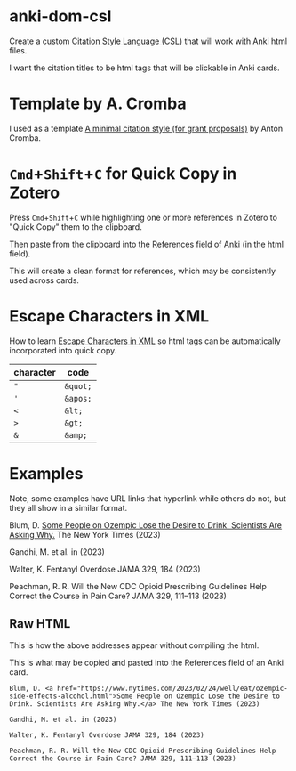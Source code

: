 # anki-dom-csl

Create a custom [Citation Style Language (CSL)](https://citationstyles.org/) that will work with Anki html files.

I want the citation titles to be html <a> tags that will be clickable in Anki cards.

# Template by A. Cromba

I used as a template [A minimal citation style (for grant proposals)](https://anton.cromba.ch/2016/02/07/a-minimal-citation-stylefor-grant-proposals/) by Anton Cromba.

# `Cmd`+`Shift`+`C` for Quick Copy in Zotero

Press `Cmd`+`Shift`+`C` while highlighting one or more references in Zotero to "Quick Copy" them to the clipboard.

Then paste from the clipboard into the References field of Anki (in the html field).

This will create a clean format for references, which may be consistently used across cards.

# Escape Characters in XML

How to learn [Escape Characters in XML](https://stackoverflow.com/questions/1091945/what-characters-do-i-need-to-escape-in-xml-documents) so html tags can be automatically incorporated into quick copy.

|character|code|
|--|--|
|`"`|`&quot;`|
|`'`|`&apos;`|
|`<`|`&lt;`|
|`>`|`&gt;`|
|`&`|`&amp;`|

# Examples

Note, some examples have URL links that hyperlink while others do not, but they all show in a similar format.

Blum, D. <a href="https://www.nytimes.com/2023/02/24/well/eat/ozempic-side-effects-alcohol.html">Some People on Ozempic Lose the Desire to Drink. Scientists Are Asking Why.</a> The New York Times (2023)

Gandhi, M. et al. in (2023)

Walter, K. Fentanyl Overdose JAMA 329, 184 (2023)

Peachman, R. R. Will the New CDC Opioid Prescribing Guidelines Help Correct the Course in Pain Care? JAMA 329, 111–113 (2023)

## Raw HTML

This is how the above addresses appear without compiling the html.

This is what may be copied and pasted into the References field of an Anki card.

```
Blum, D. <a href="https://www.nytimes.com/2023/02/24/well/eat/ozempic-side-effects-alcohol.html">Some People on Ozempic Lose the Desire to Drink. Scientists Are Asking Why.</a> The New York Times (2023)

Gandhi, M. et al. in (2023)

Walter, K. Fentanyl Overdose JAMA 329, 184 (2023)

Peachman, R. R. Will the New CDC Opioid Prescribing Guidelines Help Correct the Course in Pain Care? JAMA 329, 111–113 (2023)
```
